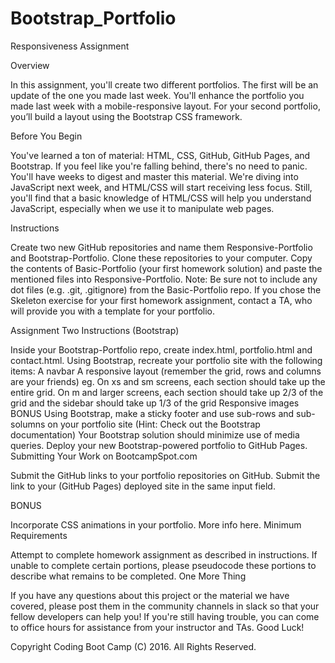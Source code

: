 # Bootstrap_Portfolio
Responsiveness Assignment

Overview

In this assignment, you'll create two different portfolios. The first will be an update of the one you made last week. You'll enhance the portfolio you made last week with a mobile-responsive layout. For your second portfolio, you’ll build a layout using the Bootstrap CSS framework.

Before You Begin

You've learned a ton of material: HTML, CSS, GitHub, GitHub Pages, and Bootstrap. If you feel like you're falling behind, there's no need to panic. You'll have weeks to digest and master this material.
We're diving into JavaScript next week, and HTML/CSS will start receiving less focus. Still, you'll find that a basic knowledge of HTML/CSS will help you understand JavaScript, especially when we use it to manipulate web pages.

Instructions

Create two new GitHub repositories and name them Responsive-Portfolio and Bootstrap-Portfolio.
Clone these repositories to your computer.
Copy the contents of Basic-Portfolio (your first homework solution) and paste the mentioned files into Responsive-Portfolio.
Note: Be sure not to include any dot files (e.g. .git, .gitignore) from the Basic-Portfolio repo.
If you chose the Skeleton exercise for your first homework assignment, contact a TA, who will provide you with a template for your portfolio.

Assignment Two Instructions (Bootstrap)

Inside your Bootstrap-Portfolio repo, create index.html, portfolio.html and contact.html.
Using Bootstrap, recreate your portfolio site with the following items:
A navbar
A responsive layout (remember the grid, rows and columns are your friends)
eg. On xs and sm screens, each section should take up the entire grid. On m and larger screens, each section should take up 2/3 of the grid and the sidebar should take up 1/3 of the grid
Responsive images
BONUS Using Bootstrap, make a sticky footer and use sub-rows and sub-solumns on your portfolio site (Hint: Check out the Bootstrap documentation)
Your Bootstrap solution should minimize use of media queries.
Deploy your new Bootstrap-powered portfolio to GitHub Pages.
Submitting Your Work on BootcampSpot.com

Submit the GitHub links to your portfolio repositories on GitHub.
Submit the link to your (GitHub Pages) deployed site in the same input field.

BONUS

Incorporate CSS animations in your portfolio. More info here.
Minimum Requirements

Attempt to complete homework assignment as described in instructions. If unable to complete certain portions, please pseudocode these portions to describe what remains to be completed.
One More Thing

If you have any questions about this project or the material we have covered, please post them in the community channels in slack so that your fellow developers can help you! If you're still having trouble, you can come to office hours for assistance from your instructor and TAs.
Good Luck!

Copyright
Coding Boot Camp (C) 2016. All Rights Reserved.
